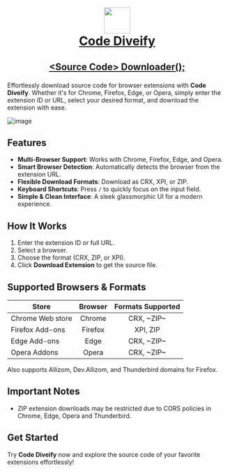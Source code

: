 <h1 align="center">

<a href="https://prem-k-r.github.io/CodeDiveify/"><img src="https://github.com/user-attachments/assets/b62e9244-673f-4d55-87b9-a0bf3aa100dd" width="60"></a>
<br>
[Code Diveify](https://prem-k-r.github.io/CodeDiveify/)

</h1>
<h2 align="center">
  
[&lt;Source Code&gt; Downloader();](https://prem-k-r.github.io/CodeDiveify/)
  
</h2>

Effortlessly download source code for browser extensions with **Code Diveify**.
Whether it's for Chrome, Firefox, Edge, or Opera, simply enter the extension ID or URL, select your desired format, and download the extension with ease.

![image](https://github.com/user-attachments/assets/342eb4f6-27cf-47b8-ad95-8cc1a2e64ab6)

## Features

- **Multi-Browser Support**: Works with Chrome, Firefox, Edge, and Opera.
- **Smart Browser Detection**: Automatically detects the browser from the extension URL.
- **Flexible Download Formats**: Download as CRX, XPI, or ZIP.
- **Keyboard Shortcuts**: Press `/` to quickly focus on the input field.
- **Simple & Clean Interface**: A sleek glassmorphic UI for a modern experience.

## How It Works

1. Enter the extension ID or full URL.
2. Select a browser.
3. Choose the format (CRX, ZIP, or XPI).
4. Click **Download Extension** to get the source file.

## Supported Browsers & Formats

| Store            | Browser | Formats Supported |
| ---------------- | :-----: |:----------------: |
| Chrome Web store | Chrome  | CRX, ~ZIP~        |
| Firefox Add-ons  | Firefox | XPI, ZIP          |
| Edge Add-ons     | Edge    | CRX, ~ZIP~        |
| Opera Addons     | Opera   | CRX, ~ZIP~        |

Also supports Allizom, Dev.Allizom, and Thunderbird domains for Firefox.

## Important Notes

- ZIP extension downloads may be restricted due to CORS policies in Chrome, Edge, Opera and Thunderbird.

## Get Started

Try **Code Diveify** now and explore the source code of your favorite extensions effortlessly!
